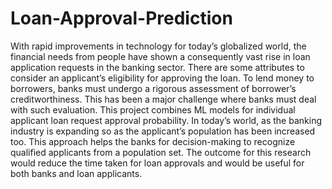 # Loan-Approval-Prediction

With rapid improvements in technology for today’s globalized world, the financial needs from people 
have shown a consequently vast rise in loan application requests in the banking sector. There are some 
attributes to consider an applicant’s eligibility for approving the loan. To lend money to borrowers, 
banks must undergo a rigorous assessment of borrower’s creditworthiness. This has been a major 
challenge where banks must deal with such evaluation. This project combines ML models for 
individual applicant loan request approval probability. In today’s world, as the banking industry is 
expanding so as the applicant’s population has been increased too. This approach helps the banks for 
decision-making to recognize qualified applicants from a population set. The outcome for this research 
would reduce the time taken for loan approvals and would be useful for both banks and loan applicants. 
